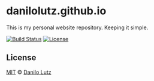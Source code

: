 # danilolutz.github.io

This is my personal website repository. Keeping it simple.

[![Build Status](https://badgen.net/travis/danilolutz/danilolutz.github.io/master)](https://travis-ci.org/danilolutz/danilolutz.github.io)
[![License](https://badgen.net/badge/license/MIT/blue)](https://github.com/danilolutz.github.io/blob/master/LICENSE)

## License

[MIT](LICENSE) © [Danilo Lutz](https://danilolutz.github.io)
